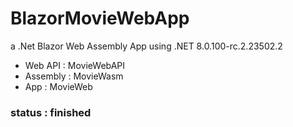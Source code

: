# BlazorMovieWebApp
a .Net Blazor Web Assembly App using .NET 8.0.100-rc.2.23502.2
  - Web API : MovieWebAPI
  - Assembly : MovieWasm
  - App : MovieWeb

### status : finished
